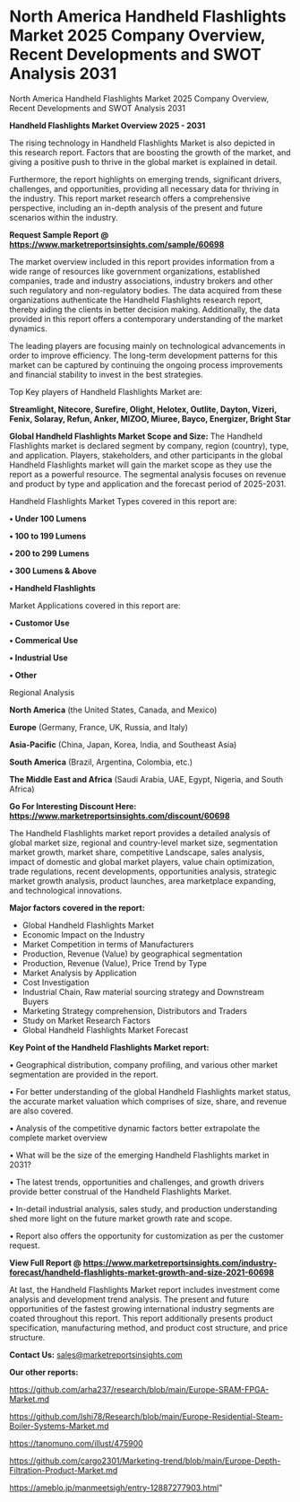 # North America Handheld Flashlights Market 2025 Company Overview, Recent Developments and SWOT Analysis 2031
North America Handheld Flashlights Market 2025 Company Overview, Recent Developments and SWOT Analysis 2031

<Strong> Handheld Flashlights Market Overview 2025 - 2031</strong>

The rising technology in Handheld Flashlights Market is also depicted in this research report. Factors that are boosting the growth of the market, and giving a positive push to thrive in the global market is explained in detail.

Furthermore, the report highlights on emerging trends, significant drivers, challenges, and opportunities, providing all necessary data for thriving in the industry. This report market research offers a comprehensive perspective, including an in-depth analysis of the present and future scenarios within the industry.

<strong>Request Sample Report @ <a href=https://www.marketreportsinsights.com/sample/60698>https://www.marketreportsinsights.com/sample/60698</a></strong>

The market overview included in this report provides information from a wide range of resources like government organizations, established companies, trade and industry associations, industry brokers and other such regulatory and non-regulatory bodies. The data acquired from these organizations authenticate the Handheld Flashlights research report, thereby aiding the clients in better decision making. Additionally, the data provided in this report offers a contemporary understanding of the market dynamics.

The leading players are focusing mainly on technological advancements in order to improve efficiency. The long-term development patterns for this market can be captured by continuing the ongoing process improvements and financial stability to invest in the best strategies.

Top Key players of Handheld Flashlights Market are:

<strong>Streamlight, Nitecore, Surefire, Olight, Helotex, Outlite, Dayton, Vizeri, Fenix, Solaray, Refun, Anker, MIZOO, Miuree, Bayco, Energizer, Bright Star</strong>

<strong><b>Global Handheld Flashlights Market Scope and Size:</b></strong>
The Handheld Flashlights market is declared segment by company, region (country), type, and application. Players, stakeholders, and other participants in the global Handheld Flashlights market will gain the market scope as they use the report as a powerful resource. The segmental analysis focuses on revenue and product by type and application and the forecast period of 2025-2031.

Handheld Flashlights Market Types covered in this report are:

<strong>• Under 100 Lumens

• 100 to 199 Lumens

• 200 to 299 Lumens

• 300 Lumens & Above

• Handheld Flashlights</strong>

Market Applications covered in this report are:

<strong>• Customor Use

• Commerical Use

• Industrial Use

• Other</strong> 

Regional Analysis

<strong>North America</strong> (the United States, Canada, and Mexico)

<strong>Europe</strong> (Germany, France, UK, Russia, and Italy)

<strong>Asia-Pacific</strong> (China, Japan, Korea, India, and Southeast Asia)

<strong>South America</strong> (Brazil, Argentina, Colombia, etc.)

<strong>The Middle East and Africa</strong> (Saudi Arabia, UAE, Egypt, Nigeria, and South Africa)

<strong>Go For Interesting Discount Here: <a href=https://www.marketreportsinsights.com/discount/60698>https://www.marketreportsinsights.com/discount/60698</a></strong>

The Handheld Flashlights market report provides a detailed analysis of global market size, regional and country-level market size, segmentation market growth, market share, competitive Landscape, sales analysis, impact of domestic and global market players, value chain optimization, trade regulations, recent developments, opportunities analysis, strategic market growth analysis, product launches, area marketplace expanding, and technological innovations.

<strong><b>Major factors covered in the report:</b></strong>
<ul>
  <li>Global Handheld Flashlights Market </li>
  <li>Economic Impact on the Industry</li>
  <li>Market Competition in terms of Manufacturers</li>
  <li>Production, Revenue (Value) by geographical segmentation</li>
  <li>Production, Revenue (Value), Price Trend by Type</li>
  <li>Market Analysis by Application</li>
  <li>Cost Investigation</li>
  <li>Industrial Chain, Raw material sourcing strategy and Downstream Buyers</li>
  <li>Marketing Strategy comprehension, Distributors and Traders</li>
  <li>Study on Market Research Factors</li>
  <li>Global Handheld Flashlights Market Forecast</li>
</ul>

<strong><b>Key Point of the Handheld Flashlights Market report:</b></strong>

• Geographical distribution, company profiling, and various other market segmentation are provided in the report.

• For better understanding of the global Handheld Flashlights market status, the accurate market valuation which comprises of size, share, and revenue are also covered.

• Analysis of the competitive dynamic factors better extrapolate the complete market overview

• What will be the size of the emerging Handheld Flashlights market in 2031?

• The latest trends, opportunities and challenges, and growth drivers provide better construal of the Handheld Flashlights Market.

• In-detail industrial analysis, sales study, and production understanding shed more light on the future market growth rate and scope.

• Report also offers the opportunity for customization as per the customer request.

<strong><b>View Full Report @ <a href=https://www.marketreportsinsights.com/industry-forecast/handheld-flashlights-market-growth-and-size-2021-60698>https://www.marketreportsinsights.com/industry-forecast/handheld-flashlights-market-growth-and-size-2021-60698</a></b></strong>


At last, the Handheld Flashlights Market report includes investment come analysis and development trend analysis. The present and future opportunities of the fastest growing international industry segments are coated throughout this report. This report additionally presents product specification, manufacturing method, and product cost structure, and price structure.

<strong>Contact Us:</strong>
sales@marketreportsinsights.com

<strong>Our other reports:</strong>

<a href=https://github.com/arha237/research/blob/main/Europe-SRAM-FPGA-Market.md>https://github.com/arha237/research/blob/main/Europe-SRAM-FPGA-Market.md</a>

<a href=https://github.com/Ishi78/Research/blob/main/Europe-Residential-Steam-Boiler-Systems-Market.md>https://github.com/Ishi78/Research/blob/main/Europe-Residential-Steam-Boiler-Systems-Market.md</a>

<a href=https://tanomuno.com/illust/475900>https://tanomuno.com/illust/475900</a>

<a href=https://github.com/cargo2301/Marketing-trend/blob/main/Europe-Depth-Filtration-Product-Market.md>https://github.com/cargo2301/Marketing-trend/blob/main/Europe-Depth-Filtration-Product-Market.md</a>

<a href=https://ameblo.jp/manmeetsigh/entry-12887277903.html>https://ameblo.jp/manmeetsigh/entry-12887277903.html</a>"
